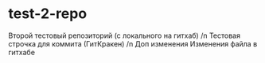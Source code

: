 # test-2-repo
Второй тестовый репозиторий (с локального на гитхаб) /n
Тестовая строчка для коммита (ГитКракен) /n
Доп изменения
Изменения файла в гитхабе
